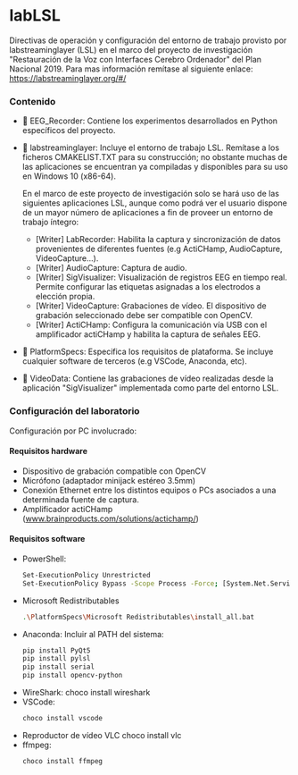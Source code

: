 # labLSL
Directivas de operación y configuración del entorno de trabajo provisto por labstreaminglayer (LSL) en el marco del proyecto de investigación "Restauración de la Voz con Interfaces Cerebro Ordenador" del Plan Nacional 2019. Para mas información remítase al siguiente enlace: https://labstreaminglayer.org/#/

### Contenido
- :file_folder: EEG_Recorder: Contiene los experimentos desarrollados en Python específicos del proyecto. 

- :file_folder: labstreaminglayer: Incluye el entorno de trabajo LSL. Remítase a los ficheros CMAKELIST.TXT para su construcción; no obstante muchas de las aplicaciones se encuentran ya compiladas y disponibles para su uso en Windows 10 (x86-64). 
  
  En el marco de este proyecto de investigación solo se hará uso de las siguientes aplicaciones LSL, aunque como podrá ver el usuario dispone de un mayor número de aplicaciones a fin de proveer un entorno de trabajo íntegro: 

  - [Writer] LabRecorder: Habilita la captura y sincronización de datos provenientes de diferentes fuentes (e.g ActiCHamp, AudioCapture, VideoCapture...).
  - [Writer] AudioCapture: Captura de audio.
  - [Writer] SigVisualizer: Visualización de registros EEG en tiempo real. Permite configurar las etiquetas asignadas a los electrodos a elección propia.
  - [Writer] VideoCapture: Grabaciones de vídeo. El dispositivo de grabación seleccionado debe ser compatible con OpenCV.
  - [Writer] ActiCHamp: Configura la comunicación vía USB con el amplificador actiCHamp y habilita la captura de señales EEG.
  
- :file_folder: PlatformSpecs: Especifica los requisitos de plataforma. Se incluye cualquier software de terceros (e.g VSCode, Anaconda, etc). 

- :file_folder: VideoData: Contiene las grabaciones de vídeo realizadas desde la aplicación "SigVisualizer" implementada como parte del entorno LSL.

### Configuración del laboratorio

Configuración por PC involucrado:

#### Requisitos hardware

- Dispositivo de grabación compatible con OpenCV
- Micrófono (adaptador minijack estéreo 3.5mm)
- Conexión Ethernet entre los distintos equipos o PCs asociados a una determinada fuente de captura.
- Amplificador actiCHamp (www.brainproducts.com/solutions/actichamp/)

#### Requisitos software
- PowerShell:
	```bash
	Set-ExecutionPolicy Unrestricted
	Set-ExecutionPolicy Bypass -Scope Process -Force; [System.Net.ServicePointManager]::SecurityProtocol = [System.Net.ServicePointManager]::SecurityProtocol -bor 3072; iex ((New-Object System.Net.WebClient).DownloadString('https://community.chocolatey.org/install.ps1'))	
- Microsoft Redistributables
	```bash
	.\PlatformSpecs\Microsoft Redistributables\install_all.bat
- Anaconda: Incluir al PATH del sistema:
	```bash
	pip install PyQt5
	pip install pylsl
	pip install serial
	pip install opencv-python	
- WireShark:
	choco install wireshark
- VSCode:
	```bash
	choco install vscode
- Reproductor de vídeo VLC
	choco install vlc
- ffmpeg:
	```bash
	choco install ffmpeg
